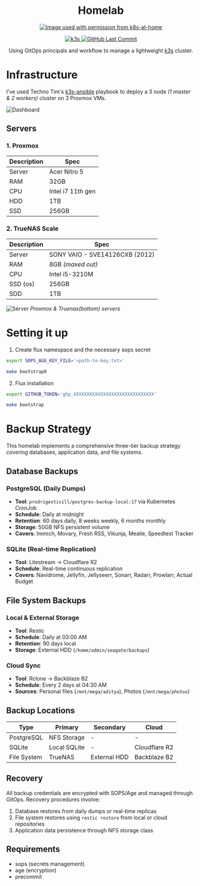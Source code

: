<h1 align="center">
  Homelab
</h1>

<p align="center">
  <a href="https://github.com/k8s-at-home" alt="Image used with permission from k8s-at-home"><img alt="Image used with permission from k8s-at-home" src="https://avatars.githubusercontent.com/u/61287648" /></a>
</p>

<p align="center">
  <a href="https://k3s.io/">
    <img alt="k3s" src="https://img.shields.io/badge/k3s-v1.30.2-orange?logo=kubernetes&logoColor=white&style=flat-square">
  </a>
  <a href="https://github.com/adityathebe/homelab/commits/master">
    <img alt="GitHub Last Commit" src="https://img.shields.io/github/last-commit/adityathebe/homelab?logo=git&logoColor=white&color=purple&style=flat-square">
  </a>
</p>

<p align="center">
Using GitOps principals and workflow to manage a lightweight <a href="https://k3s.io">k3s</a> cluster.
</p>

# Infrastructure

I've used Techno Tim's [k3s-ansible](https://github.com/techno-tim/k3s-ansible) playbook to deploy a 3 node _(1 master & 2 workers)_ cluster on 3 Proxmox VMs.

![Dashboard](https://i.imgur.com/dceiTP6.png)

## Servers

### 1. Proxmox

| Description | Spec              |
| ----------- | ----------------- |
| Server      | Acer Nitro 5      |
| RAM         | 32GB              |
| CPU         | Intel i7 11th gen |
| HDD         | 1TB               |
| SSD         | 256GB             |

### 2. TrueNAS Scale

| Description | Spec                           |
| ----------- | ------------------------------ |
| Server      | SONY VAIO - SVE14126CXB (2012) |
| RAM         | 8GB _(maxed out)_              |
| CPU         | Intel i5-3210M                 |
| SSD (os)    | 256GB                          |
| SDD         | 1TB                            |

![Server](https://i.imgur.com/NZUvI2A.jpg)
_Proxmox & Truenas(bottom) servers_

# Setting it up

1. Create flux namespace and the necessary sops secret

```bash
export SOPS_AGE_KEY_FILE='<path-to-key.txt>'

make bootstrap0
```

2. Flux installation

```bash
export GITHUB_TOKEN='ghp_XXXXXXXXXXXXXXXXXXXXXXXXXXXXXX'

make bootstrap
```

# Backup Strategy

This homelab implements a comprehensive three-tier backup strategy covering databases, application data, and file systems.

## Database Backups

### PostgreSQL (Daily Dumps)

- **Tool**: `prodrigestivill/postgres-backup-local:17` via Kubernetes CronJob
- **Schedule**: Daily at midnight
- **Retention**: 60 days daily, 8 weeks weekly, 6 months monthly
- **Storage**: 50GB NFS persistent volume
- **Covers**: Immich, Movary, Fresh RSS, Vikunja, Mealie, Speedtest Tracker

### SQLite (Real-time Replication)

- **Tool**: Litestream → Cloudflare R2
- **Schedule**: Real-time continuous replication
- **Covers**: Navidrome, Jellyfin, Jellyseerr, Sonarr, Radarr, Prowlarr, Actual Budget

## File System Backups

### Local & External Storage

- **Tool**: Restic
- **Schedule**: Daily at 03:00 AM
- **Retention**: 90 days local
- **Storage**: External HDD (`/home/admin/seagate/backups`)

### Cloud Sync

- **Tool**: Rclone → Backblaze B2
- **Schedule**: Every 2 days at 04:30 AM
- **Sources**: Personal files (`/mnt/mega/aditya`), Photos (`/mnt/mega/photos`)

## Backup Locations

| Type        | Primary      | Secondary    | Cloud         |
| ----------- | ------------ | ------------ | ------------- |
| PostgreSQL  | NFS Storage  | -            | -             |
| SQLite      | Local SQLite | -            | Cloudflare R2 |
| File System | TrueNAS      | External HDD | Backblaze B2  |

## Recovery

All backup credentials are encrypted with SOPS/Age and managed through GitOps. Recovery procedures involve:

1. Database restores from daily dumps or real-time replicas
2. File system restores using `restic restore` from local or cloud repositories
3. Application data persistence through NFS storage class

## Requirements

- sops (secrets management)
- age (encryption)
- precommit
